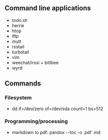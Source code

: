 ## Command line applications

-   todo.sh
-   herrie
-   htop
-   lftp
-   mutt
-   rsstail
-   turbotail
-   vim
-   weechat/irssi + bitlbee
-   wyrd

## Commands

### Filesystem
-   dd if=/dev/zero of=/dev/sda count=1 bs=512

### Programming/processing
- markdown to pdf: pandox --toc -o <output>.pdf <source>.md

